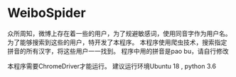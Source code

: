 # WeiboSpider
众所周知，微博上存在着一些的用户，为了规避敏感词，使用同音字作为用户名。
为了能够搜索到这些的用户，特开发了本程序。
本程序使用爬虫技术，搜索指定拼音的所有汉字，将这些用户一一找到。
程序中用的拼音是pao bu，请自行修改

本程序需要ChromeDriver才能运行。
建议运行环境Ubuntu 18 , python 3.6
